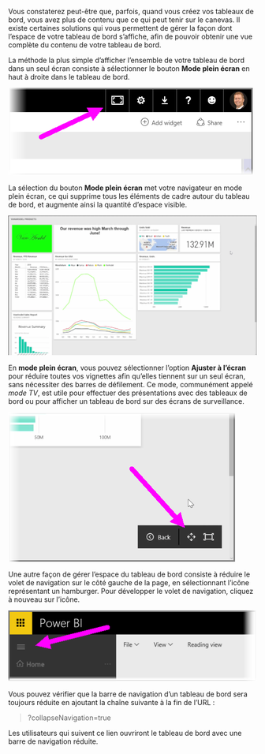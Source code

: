 Vous constaterez peut-être que, parfois, quand vous créez vos tableaux de bord, vous avez plus de contenu que ce qui peut tenir sur le canevas. Il existe certaines solutions qui vous permettent de gérer la façon dont l’espace de votre tableau de bord s’affiche, afin de pouvoir obtenir une vue complète du contenu de votre tableau de bord.

La méthode la plus simple d’afficher l’ensemble de votre tableau de bord dans un seul écran consiste à sélectionner le bouton **Mode plein écran** en haut à droite dans le tableau de bord.

![](media/4-4e-get-more-dashboard-space/4-4e_1.png)

La sélection du bouton **Mode plein écran** met votre navigateur en mode plein écran, ce qui supprime tous les éléments de cadre autour du tableau de bord, et augmente ainsi la quantité d’espace visible.

![](media/4-4e-get-more-dashboard-space/4-4e_2.png)

En **mode plein écran**, vous pouvez sélectionner l’option **Ajuster à l’écran** pour réduire toutes vos vignettes afin qu’elles tiennent sur un seul écran, sans nécessiter des barres de défilement. Ce mode, communément appelé *mode TV*, est utile pour effectuer des présentations avec des tableaux de bord ou pour afficher un tableau de bord sur des écrans de surveillance.

![](media/4-4e-get-more-dashboard-space/4-4e_3.png)

Une autre façon de gérer l’espace du tableau de bord consiste à réduire le volet de navigation sur le côté gauche de la page, en sélectionnant l’icône représentant un hamburger. Pour développer le volet de navigation, cliquez à nouveau sur l’icône.

![](media/4-4e-get-more-dashboard-space/4-4e_4.png)

Vous pouvez vérifier que la barre de navigation d’un tableau de bord sera toujours réduite en ajoutant la chaîne suivante à la fin de l’URL :

> ?collapseNavigation=true
> 
> 

Les utilisateurs qui suivent ce lien ouvriront le tableau de bord avec une barre de navigation réduite.

